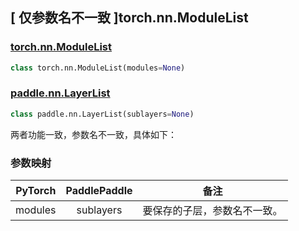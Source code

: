## [ 仅参数名不一致 ]torch.nn.ModuleList

### [torch.nn.ModuleList](https://pytorch.org/docs/stable/generated/torch.nn.ModuleList.html?highlight=torch+nn+modulelist#torch.nn.ModuleList)

```python
class torch.nn.ModuleList(modules=None)
```

### [paddle.nn.LayerList](https://www.paddlepaddle.org.cn/documentation/docs/zh/api/paddle/nn/LayerList_cn.html)

```python
class paddle.nn.LayerList(sublayers=None)
```

两者功能一致，参数名不一致，具体如下：

### 参数映射

| PyTorch | PaddlePaddle |             备注             |
| :-----: | :----------: | :--------------------------: |
| modules |  sublayers   | 要保存的子层，参数名不一致。 |
